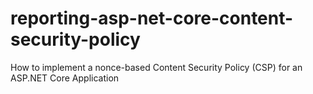 # reporting-asp-net-core-content-security-policy
How to implement a nonce-based Content Security Policy (CSP) for an ASP.NET Core Application
